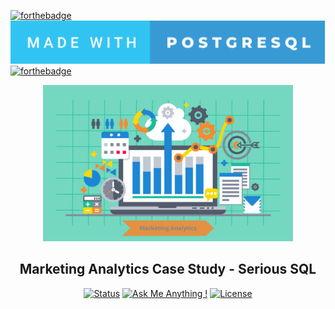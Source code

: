 [![forthebadge](https://forthebadge.com/images/badges/built-with-love.svg)]()
[![forthebadge](images\badges\made-with-postgresql.svg)]()
[![forthebadge](https://forthebadge.com/images/badges/made-with-markdown.svg)]()

<p align="center">
    <img src="images\Marketing_Analytics.png" width="400px" alt="marketing-analytics">
</p>

<h2 align="center">Marketing Analytics Case Study - Serious SQL</h2>

<div align="center">

  [![Status](https://img.shields.io/badge/status-active-success.svg)]()
  [![Ask Me Anything !](https://img.shields.io/badge/Ask%20me-anything-1abc9c.svg)](https://GitHub.com/Naereen/ama) 
  [![License](https://img.shields.io/badge/license-MIT-blue.svg)](/LICENSE)

</div>
